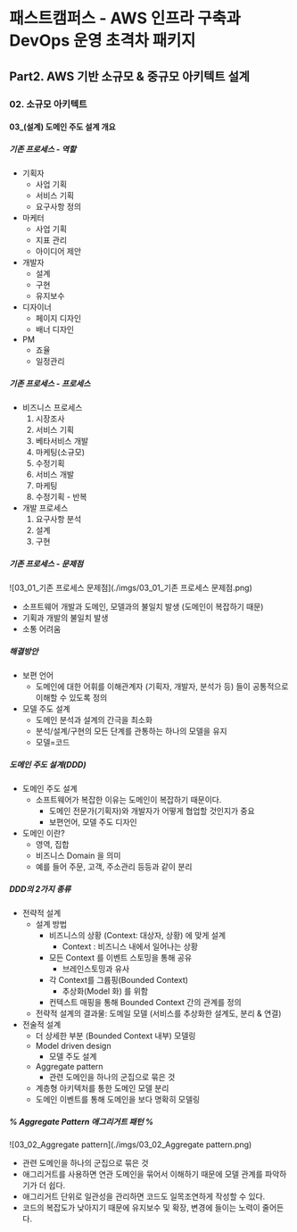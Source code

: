# 패스트캠퍼스 - AWS 인프라 구축과 DevOps 운영 초격차 패키지

## Part2. AWS 기반 소규모 & 중규모 아키텍트 설계

### 02. 소규모 아키텍트

#### 03_(설계) 도메인 주도 설계 개요



##### 기존 프로세스 - 역할

* 기획자
  * 사업 기획
  * 서비스 기획
  * 요구사항 정의
* 마케터
  * 사업 기획
  * 지표 관리
  * 아이디어 제안
* 개발자
  * 설계
  * 구현
  * 유지보수
* 디자이너
  * 페이지 디자인
  * 배너 디자인
* PM
  * 죠율
  * 일정관리



##### 기존 프로세스 - 프로세스

* 비즈니스 프로세스
  1. 시장조사
  2. 서비스 기획
  3. 베타서비스 개발
  4. 마케팅(소규모)
  5. 수정기획
  6. 서비스 개발
  7. 마케팅
  8. 수정기획 - 반복
* 개발 프로세스
  1. 요구사항 분석
  2. 설계
  3. 구현



##### 기존 프로세스 - 문제점

![03_01_기존 프로세스 문제점](./imgs/03_01_기존 프로세스 문제점.png)

* 소프트웨어 개발과 도메인, 모델과의 불일치 발생 (도메인이 복잡하기 때문)
* 기획과 개발의 불일치 발생
* 소통 어려움



##### 해결방안

* 보편 언어
  * 도메인에 대한 어휘를 이해관계자 (기획자, 개발자, 분석가 등) 들이 공통적으로 이해할 수 있도록 정의
* 모델 주도 설계
  * 도메인 분석과 설계의 간극을 최소화
  * 분석/설계/구현의 모든 단계를 관통하는 하나의 모델을 유지
  * 모델=코드



##### 도메인 주도 설계(DDD)

* 도메인 주도 설계
  * 소프트웨어가 복잡한 이유는 도메인이 복잡하기 때문이다.
    * 도메인 전문가(기획자)와 개발자가 어떻게 협업할 것인지가 중요
    * 보편언어, 모델 주도 디자인
* 도메인 이란?
  * 영역, 집합
  * 비즈니스 Domain 을 의미
  * 예를 들어 주문, 고객, 주소관리 등등과 같이 분리



##### DDD의 2가지 종류

* 전략적 설계
  * 설계 방법
    * 비즈니스의 상황 (Context: 대상자, 상황) 에 맞게 설계
      * Context : 비즈니스 내에서 일어나는 상황
    * 모든 Context 를 이벤트 스토밍을 통해 공유
      * 브레인스토밍과 유사
    * 각 Context를 그륩핑(Bounded Context)
      * 추상화(Model 화) 를 위함
    * 컨텍스트 매핑을 통해 Bounded Context 간의 관계를 정의
  * 전략적 설계의 결과물: 도메일 모델 (서비스를 추상화한 설계도, 분리 & 연결)
* 전술적 설계
  * 더 상세한 부분 (Bounded Context 내부) 모델링
  * Model driven design
    * 모델 주도 설계
  * Aggregate pattern
    * 관련 도메인을 하나의 군집으로 묶은 것
  * 계층형 아키텍처를 통한 도메인 모델 분리
  * 도메인 이벤트를 통해 도메인을 보다 명확히 모델링



##### % Aggregate Pattern 애그리거트 패턴 %

![03_02_Aggregate pattern](./imgs/03_02_Aggregate pattern.png)

* 관련 도메인을 하나의 군집으로 묶은 것
* 애그리거트를 사용하면 연관 도메인을 묶어서 이해하기 때문에 모델 관계를 파악하기가 더 쉽다.
* 애그리거트 단위로 일관성을 관리하면 코드도 일목조연하게 작성할 수 있다.
* 코드의 복잡도가 낮아지기 때문에 유지보수 및 확장, 변경에 들이는 노력이 줄어든다.
